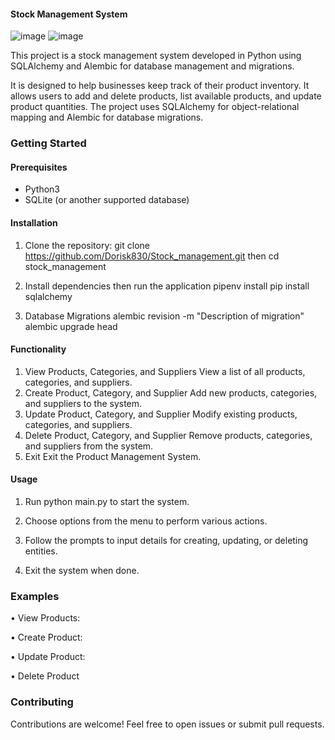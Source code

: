 #### Stock Management System
![image](https://github.com/Dorisk830/Stock_management/assets/144509941/2bec9c01-9c6f-4212-aa57-3135a950b8bf)
![image](https://github.com/Dorisk830/Stock_management/assets/144509941/a885ccd9-42db-4aad-aab2-2b3c50679cd2)


This project is a stock management system developed in Python using SQLAlchemy and Alembic for database management and migrations.

It is designed to help businesses keep track of their product inventory. It allows users to add and delete products, list available products, and update product quantities. The project uses SQLAlchemy for object-relational mapping and Alembic for database migrations.

### Getting Started

#### Prerequisites

- Python3
- SQLite (or another supported database)

#### Installation

1. Clone the repository:
   git clone https://github.com/Dorisk830/Stock_management.git then
   cd stock_management


3. Install dependencies then run the application
    pipenv install
    pip install sqlalchemy

4. Database Migrations
    alembic revision -m "Description of migration"
    alembic upgrade head

#### Functionality

1. View Products, Categories, and Suppliers
View a list of all products, categories, and suppliers.
2. Create Product, Category, and Supplier
Add new products, categories, and suppliers to the system.
3. Update Product, Category, and Supplier
Modify existing products, categories, and suppliers.
4. Delete Product, Category, and Supplier
Remove products, categories, and suppliers from the system.
5. Exit
Exit the Product Management System.

#### Usage

1.	Run python main.py to start the system.

2.	Choose options from the menu to perform various actions.

3.	Follow the prompts to input details for creating, updating, or deleting entities.

4.	Exit the system when done.

### Examples
•	View Products:

•	Create Product:

•	Update Product:

•	Delete Product

### Contributing
Contributions are welcome! Feel free to open issues or submit pull requests.
